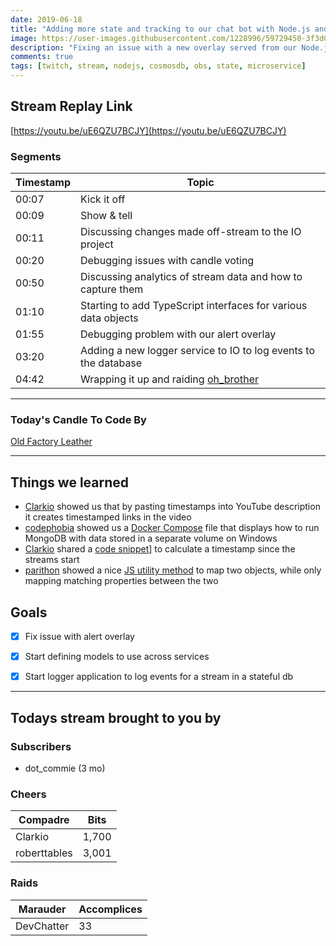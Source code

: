 ```yaml
---
date: 2019-06-18 
title: "Adding more state and tracking to our chat bot with Node.js and CosmosDB"
image: https://user-images.githubusercontent.com/1228996/59729450-3f3d0980-9204-11e9-8046-5111a8ef1428.png
description: "Fixing an issue with a new overlay served from our Node.js overlay service.  Also adding event logging to CosmosDB."
comments: true
tags: [twitch, stream, nodejs, cosmosdb, obs, state, microservice]
---
```


## Stream Replay Link

[https://youtu.be/uE6QZU7BCJY](https://youtu.be/uE6QZU7BCJY)

<!--more-->

### Segments

| Timestamp | Topic                                                                   |
| ---       | ---                                                                     |
| 00:07     | Kick it off                                                             |
| 00:09     | Show & tell                                                             |
| 00:11     | Discussing changes made off-stream to the IO project                    |
| 00:20     | Debugging issues with candle voting                                     |
| 00:50     | Discussing analytics of stream data and how to capture them             |
| 01:10     | Starting to add TypeScript interfaces for various data objects          |
| 01:55     | Debugging problem with our alert overlay                                |
| 03:20     | Adding a new logger service to IO to log events to the database         |
| 04:42     | Wrapping it up and raiding [oh_brother](https://twitch.tv/oh_brother)   |


---

### Today's Candle To Code By

[Old Factory Leather](https://amzn.to/2IHHPNJ)


---

## Things we learned

- [Clarkio](https://twitch.tv/clarkio) showed us that by pasting timestamps into YouTube description it creates timestamped links in the video
- [codephobia](https://twitch.tv/codephobia) showed us a [Docker Compose](https://pastebin.com/gHPDpZLy) file that displays how to run MongoDB with data stored in a separate volume on Windows
- [Clarkio](https://twitch.tv/clarkio) shared a [code snippet](https://github.com/clarkio/stream-note-taker/blob/master/src/stream.js#L59-L70)] to calculate a timestamp since the streams start
- [parithon](https://github.com/parithon) showed a nice [JS utility method](https://stackblitz.com/edit/typescript-zrskdc) to map two objects, while only mapping matching properties between the two


## Goals

- [x] Fix issue with alert overlay
- [x] Start defining models to use across services
- [x] Start logger application to log events for a stream in a stateful db


---

## Todays stream brought to you by

### Subscribers

- dot_commie (3 mo)

### Cheers

| Compadre      | Bits      |
| ---           | ---       |
| Clarkio       | 1,700     |
| roberttables  | 3,001     |

### Raids

| Marauder      | Accomplices   |
| ---           | ---           |
| DevChatter    | 33            |
